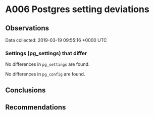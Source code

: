 # A006 Postgres setting deviations #

## Observations ##
Data collected: 2019-03-19 09:55:16 +0000 UTC  

### Settings (pg_settings) that differ ###

No differences in `pg_settings` are found.


No differences in `pg_config` are found.



## Conclusions ##


## Recommendations ##


